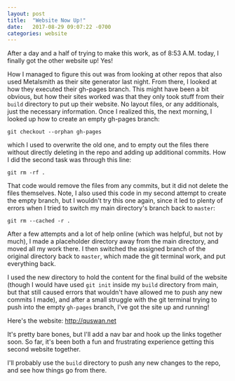 ```yaml
---
layout: post
title:  "Website Now Up!"
date:   2017-08-29 09:07:22 -0700
categories: website
---
```


After a day and a half of trying to make this work, as of 8:53 A.M. today, I finally got the other website up! Yes!

How I managed to figure this out was from looking at other repos that also used Metalsmith as their site generator last night. From there, I looked at how they executed their gh-pages branch. This might have been a bit obvious, but how their sites worked was that they only took stuff from their ```build``` directory to put up their website. No layout files, or any additionals, just the necessary information. Once I realized this, the next morning, I looked up how to create an empty gh-pages branch:

```
git checkout --orphan gh-pages
```

which I used to overwrite the old one, and to empty out the files there without directly deleting in the repo and adding up additional commits. How I did the second task was through this line:

```
git rm -rf .
```

That code would remove the files from any commits, but it did not delete the files themselves. Note, I also used this code in my second attempt to create the empty branch, but I wouldn't try this one again, since it led to plenty of errors when I tried to switch my main directory's branch back to ```master```:

```
git rm --cached -r .
```

After a few attempts and a lot of help online (which was helpful, but not by much), I made a placeholder directory away from the main directory, and moved all my work there. I then switched the assigned branch of the original directory back to ```master```, which made the git terminal work, and put everything back.

I used the new directory to hold the content for the final build of the website (though I would have used ```git init``` inside my ```build``` directory from main, but that still caused errors that wouldn't have allowed me to push any new commits I made), and after a small struggle with the git terminal trying to push into the empty ```gh-pages``` branch, I've got the site up and running!

Here's the website: http://quswan.net

It's pretty bare bones, but I'll add a nav bar and hook up the links together soon. So far, it's been both a fun and frustrating experience getting this second website together.

I'll probably use the ```build``` directory to push any new changes to the repo, and see how things go from there.
